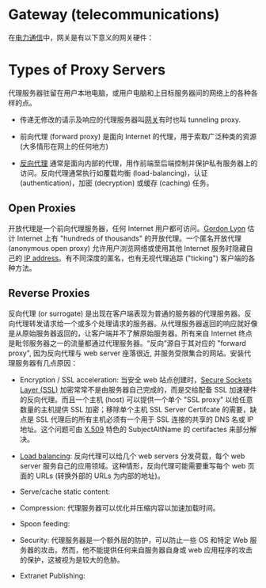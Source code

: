 # Gateway (telecommunications)

在[电力通信](https://en.wikipedia.org/wiki/Telecommunication)中，网关是有以下意义的网关硬件：


# Types of Proxy Servers 

代理服务器驻留在用户本地电脑，或用户电脑和上目标服务器间的网络上的各种各样的点。

- 传递无修改的请示及响应的代理服务器叫[网关](#gateway)有时也叫 tunneling proxy.
- 前向代理 (forward proxy) 是面向 Internet 的代理，用于索取广泛种类的资源 (大多情形在网上的任何地方)

- [反向代理](https://en.wikipedia.org/wiki/Reverse_proxy) 通常是面向内部的代理，用作前端至后端控制并保护私有服务器上的访问。反向代理通常执行如覆载均衡 (load-balancing)，认证 (authentication)，加密 (decryption) 或缓存 (caching) 任务。

## Open Proxies

开放代理是一个前向代理服务器，任何 Internet 用户都可访问。[Gordon Lyon](https://en.wikipedia.org/wiki/Gordon_Lyon) 估计 Internet 上有 "hundreds of thousands" 的开放代理。一个匿名开放代理 (anonymous open proxy) 允许用户浏览网络或使用其他 Internet 服务时隐藏自己的 [IP address](https://en.wikipedia.org/wiki/IP_address)。有不同深度的匿名，也有无视代理追踪 ("ticking") 客户端的各种方法。

## Reverse Proxies

反向代理 (or surrogate) 是出现在客户端表现为普通的服务器的代理服务器。反向代理转发请求给一个或多个处理请求的服务器。从代理服务器返回的响应就好像是从原始服务器返回的，让客户端并不了解原始服务器。所有来自 Internet 终点是毗邻服务器之一的流量都通过代理服务器。“反向”源自于其对应的 "forward proxy", 因为反向代理与 web server 座落很近, 并服务受限集合的网站。安装代理服务器有几点原因：

- Encryption / SSL acceleration: 当安全 web 站点创建时，[Secure Sockets Layer (SSL)](https://en.wikipedia.org/wiki/Secure_Sockets_Layer) 加密常常不是由服务器自己完成的，而是交给配备 SSL 加速硬件的反向代理。而且一个主机 (host) 可以提供一个单个 "SSL proxy" 以给任意数量的主机提供 SSL 加密；移除单个主机 SSL  Server Certifcate 的需要，缺点是 SSL 代理后的所有主机必须有一个用于 SSL 连接的共享的 DNS 名或 IP 地址。这个问题可由 [X.509](https://en.wikipedia.org/wiki/X.509) 特色的 SubjectAltName 的 certifactes 来部分解决。

- [Load balancing](https://en.wikipedia.org/wiki/Load_balancing_(computing)): 反向代理可以给几个 web servers 分发荷载，每个 web server 服务自己的应用领域。这种情形，反向代理可能需要重写每个 web 页面的 URLs (转换外部的 URLs 为内部的地址)。

- Serve/cache static content:

- Compression: 代理服务器可以优化并压缩内容以加速加载时间。

- Spoon feeding:

- Security: 代理服务器是一个额外层的防护，可以防止一些 OS 和特定 Web 服务器的攻击。然而，他不能提供任何来自服务器自身或 web 应用程序的攻击的保护，这被视为是较大的危胁。

- Extranet Publishing: